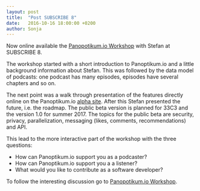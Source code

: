 ```yaml
---
layout: post
title:  "Post SUBSCRIBE 8"
date:   2016-10-16 18:00:00 +0200
author: Sonja
---
```


Now online available the [Panopotikum.io Workshop](https://www.youtube.com/watch?v=VAglItKATug&list=PLIoqMTM7qDWr4jEWJ0WMQAdCFDSuk-ZJo&index=23) with Stefan at SUBSCRIBE 8.

The workshop started with a short introduction to Panoptikum.io and a little background information about Stefan. This was followed by the data model of podcasts: one podcast has many episodes, episodes have several chapters and so on.

The next point was a walk through presentation of the features directly online on the Panoptikum.io [alpha site](https://panoptikum.io). After this Stefan presented the future, i.e. the roadmap. The public beta version is planned for 33C3 and the version 1.0 for summer 2017. The topics for the public beta are security, privacy, parallelization, messaging (likes, comments, recommendations) and API.

This lead to the more interactive part of the workshop with the three questions:
* How can Panoptikum.io support you as a podcaster?
* How can Panoptikum.io support you a a listener?
* What would you like to contribute as a software developer?

To follow the interesting discussion go to [Panopotikum.io Workshop](https://www.youtube.com/watch?v=VAglItKATug&list=PLIoqMTM7qDWr4jEWJ0WMQAdCFDSuk-ZJo&index=23).
